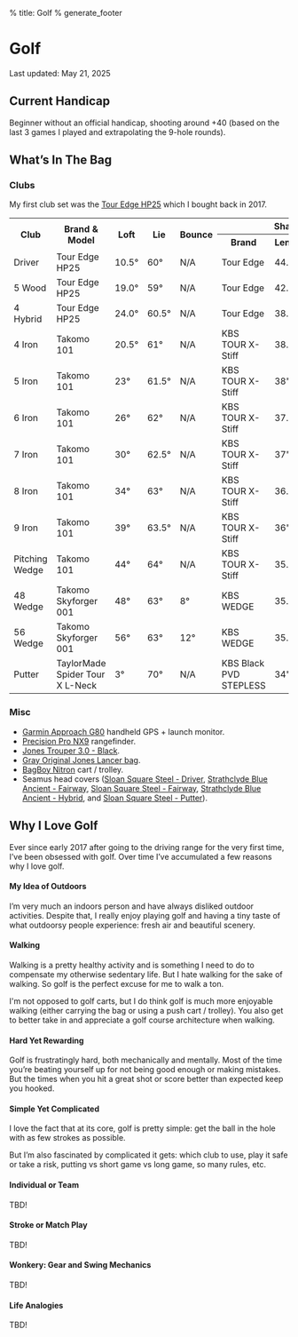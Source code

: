 % title: Golf
% generate_footer

# Golf

<span id="last-updated">Last updated: May 21, 2025</span>

## Current Handicap

Beginner without an official handicap, shooting around +40 (based on the last 3 games I played and extrapolating the 9-hole rounds).

## What’s In The Bag

### Clubs

My first club set was the [Tour Edge HP25](https://www.touredge.com/hp25mensfullset) which I bought back in 2017.

<div class="table-container">
    <table>
        <tr>
            <th rowspan="2">Club</th>
            <th rowspan="2">Brand & Model</th>
            <th rowspan="2">Loft</th>
            <th rowspan="2">Lie</th>
            <th rowspan="2">Bounce</th>
            <th colspan="5">Shaft</th>
        </tr>
        <tr>
            <th>Brand</th>
            <th>Length</th>
            <th>Material</th>
        </tr>
        <tr>
            <td>Driver</td>
            <td>Tour Edge HP25</td>
            <td>10.5°</td>
            <td>60°</td>
            <td>N/A</td>
            <td>Tour Edge</td>
            <td>44.5"</td>
            <td>Graphite</td>
        </tr>
        <tr>
            <td>5 Wood</td>
            <td>Tour Edge HP25</td>
            <td>19.0°</td>
            <td>59°</td>
            <td>N/A</td>
            <td>Tour Edge</td>
            <td>42.5"</td>
            <td>Graphite</td>
        </tr>
        <tr>
            <td>4 Hybrid</td>
            <td>Tour Edge HP25</td>
            <td>24.0°</td>
            <td>60.5°</td>
            <td>N/A</td>
            <td>Tour Edge</td>
            <td>38.75"</td>
            <td>Graphite</td>
        </tr>
        <tr>
            <td>4 Iron</td>
            <td>Takomo 101</td>
            <td>20.5°</td>
            <td>61°</td>
            <td>N/A</td>
            <td>KBS TOUR X-Stiff</td>
            <td>38.5"</td>
            <td>Steel</td>
        </tr>
        <tr>
            <td>5 Iron</td>
            <td>Takomo 101</td>
            <td>23°</td>
            <td>61.5°</td>
            <td>N/A</td>
            <td>KBS TOUR X-Stiff</td>
            <td>38"</td>
            <td>Steel</td>
        </tr>
        <tr>
            <td>6 Iron</td>
            <td>Takomo 101</td>
            <td>26°</td>
            <td>62°</td>
            <td>N/A</td>
            <td>KBS TOUR X-Stiff</td>
            <td>37.5"</td>
            <td>Steel</td>
        </tr>
        <tr>
            <td>7 Iron</td>
            <td>Takomo 101</td>
            <td>30°</td>
            <td>62.5°</td>
            <td>N/A</td>
            <td>KBS TOUR X-Stiff</td>
            <td>37"</td>
            <td>Steel</td>
        </tr>
        <tr>
            <td>8 Iron</td>
            <td>Takomo 101</td>
            <td>34°</td>
            <td>63°</td>
            <td>N/A</td>
            <td>KBS TOUR X-Stiff</td>
            <td>36.5"</td>
            <td>Steel</td>
        </tr>
        <tr>
            <td>9 Iron</td>
            <td>Takomo 101</td>
            <td>39°</td>
            <td>63.5°</td>
            <td>N/A</td>
            <td>KBS TOUR X-Stiff</td>
            <td>36"</td>
            <td>Steel</td>
        </tr>
        <tr>
            <td>Pitching Wedge</td>
            <td>Takomo 101</td>
            <td>44°</td>
            <td>64°</td>
            <td>N/A</td>
            <td>KBS TOUR X-Stiff</td>
            <td>35.5"</td>
            <td>Steel</td>
        </tr>
        <tr>
            <td>48 Wedge</td>
            <td>Takomo Skyforger 001</td>
            <td>48°</td>
            <td>63°</td>
            <td>8°</td>
            <td>KBS WEDGE</td>
            <td>35.5"</td>
            <td>Steel</td>
        </tr>
        <tr>
            <td>56 Wedge</td>
            <td>Takomo Skyforger 001</td>
            <td>56°</td>
            <td>63°</td>
            <td>12°</td>
            <td>KBS WEDGE</td>
            <td>35.25"</td>
            <td>Steel</td>
        </tr>
        <tr>
            <td>Putter</td>
            <td>TaylorMade Spider Tour X L-Neck</td>
            <td>3°</td>
            <td>70°</td>
            <td>N/A</td>
            <td>KBS Black PVD STEPLESS</td>
            <td>34"</td>
            <td>Steel</td>
        </tr>
    </table>
</div>

### Misc

* [Garmin Approach G80](https://buy.garmin.com/en-US/US/p/597253) handheld GPS + launch monitor.
* [Precision Pro NX9](https://precisionprogolf.com/products/nx9-slope-rangefinder) rangefinder.
* [Jones Trouper 3.0 - Black](https://www.jonessportsco.com/collections/stand-bags/products/trouper-3-0-black).
* [Gray Original Jones Lancer bag](https://www.jonessportsco.com/collections/carry-bags/products/original-jones-lancer?variant=31624055128117).
* [BagBoy Nitron](https://www.amazon.com/gp/product/B07NDZ5GHY) cart / trolley.
* Seamus head covers ([Sloan Square Steel - Driver](https://www.seamusgolf.com/products/sloan-square-steel), [Strathclyde Blue Ancient - Fairway](https://www.seamusgolf.com/products/strathclyde-blue-ancient?variant=565505325), [Sloan Square Steel - Fairway](https://www.seamusgolf.com/products/sloan-square-steel?variant=33021410639958), [Strathclyde Blue Ancient - Hybrid](https://www.seamusgolf.com/products/strathclyde-blue-ancient?variant=565505329), and [Sloan Square Steel - Putter](https://www.seamusgolf.com/products/sloan-square-steel-magnet-putter-cover)).

## Why I Love Golf

Ever since early 2017 after going to the driving range for the very first time, I’ve been obsessed with golf. Over time I’ve accumulated a few reasons why I love golf.

#### My Idea of Outdoors

I’m very much an indoors person and have always disliked outdoor activities. Despite that, I really enjoy playing golf and having a tiny taste of what outdoorsy people experience: fresh air and beautiful scenery.

#### Walking

Walking is a pretty healthy activity and is something I need to do to compensate my otherwise sedentary life. But I hate walking for the sake of walking. So golf is the perfect excuse for me to walk a ton.

I'm not opposed to golf carts, but I do think golf is much more enjoyable walking (either carrying the bag or using a push cart / trolley). You also get to better take in and appreciate a golf course architecture when walking.

#### Hard Yet Rewarding

Golf is frustratingly hard, both mechanically and mentally. Most of the time you’re beating yourself up for not being good enough or making mistakes. But the times when you hit a great shot or score better than expected keep you hooked.

#### Simple Yet Complicated

I love the fact that at its core, golf is pretty simple: get the ball in the hole with as few strokes as possible.

But I’m also fascinated by complicated it gets: which club to use, play it safe or take a risk, putting vs short game vs long game, so many rules, etc.

#### Individual or Team

TBD!

#### Stroke or Match Play

TBD!

#### Wonkery: Gear and Swing Mechanics

TBD!

#### Life Analogies

TBD!
